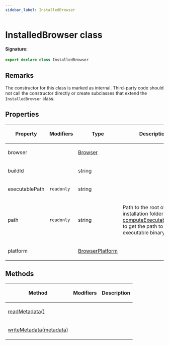 ```yaml
---
sidebar_label: InstalledBrowser
---
```


# InstalledBrowser class

#### Signature:

```typescript
export declare class InstalledBrowser
```

## Remarks

The constructor for this class is marked as internal. Third-party code should not call the constructor directly or create subclasses that extend the `InstalledBrowser` class.

## Properties

<table><thead><tr><th>

Property

</th><th>

Modifiers

</th><th>

Type

</th><th>

Description

</th></tr></thead>
<tbody><tr><td>

<span id="browser">browser</span>

</td><td>

</td><td>

[Browser](./browsers.browser.md)

</td><td>

</td></tr>
<tr><td>

<span id="buildid">buildId</span>

</td><td>

</td><td>

string

</td><td>

</td></tr>
<tr><td>

<span id="executablepath">executablePath</span>

</td><td>

`readonly`

</td><td>

string

</td><td>

</td></tr>
<tr><td>

<span id="path">path</span>

</td><td>

`readonly`

</td><td>

string

</td><td>

Path to the root of the installation folder. Use [computeExecutablePath()](./browsers.computeexecutablepath.md) to get the path to the executable binary.

</td></tr>
<tr><td>

<span id="platform">platform</span>

</td><td>

</td><td>

[BrowserPlatform](./browsers.browserplatform.md)

</td><td>

</td></tr>
</tbody></table>

## Methods

<table><thead><tr><th>

Method

</th><th>

Modifiers

</th><th>

Description

</th></tr></thead>
<tbody><tr><td>

<span id="readmetadata">[readMetadata()](./browsers.installedbrowser.readmetadata.md)</span>

</td><td>

</td><td>

</td></tr>
<tr><td>

<span id="writemetadata">[writeMetadata(metadata)](./browsers.installedbrowser.writemetadata.md)</span>

</td><td>

</td><td>

</td></tr>
</tbody></table>
